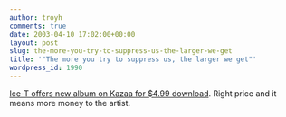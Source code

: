 ```yaml
---
author: troyh
comments: true
date: 2003-04-10 17:02:00+00:00
layout: post
slug: the-more-you-try-to-suppress-us-the-larger-we-get
title: '"The more you try to suppress us, the larger we get"'
wordpress_id: 1990
---
```


[Ice-T offers new album on Kazaa for $4.99 download](http://story.news.yahoo.com/news?tmpl=story&ncid=768&e=3&cid=769&u=/nm/20030410/music_nm/media_kazaa_ice_t_dc).  Right price and it means more money to the artist.
